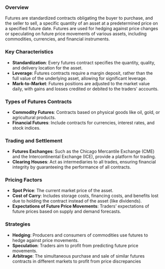 ### Overview
Futures are standardized contracts obligating the buyer to purchase, and the seller to sell, a specific quantity of an asset at a predetermined price on a specified future date. Futures are used for hedging against price changes or speculating on future price movements of various assets, including commodities, currencies, and financial instruments.

### Key Characteristics
- **Standardization**: Every futures contract specifies the quantity, quality, and delivery location for the asset.
- **Leverage**: Futures contracts require a margin deposit, rather than the full value of the underlying asset, allowing for significant leverage.
- **Mark-to-Market**: Futures positions are adjusted to the market value daily, with gains and losses credited or debited to the traders' accounts.

### Types of Futures Contracts
- **Commodity Futures**: Contracts based on physical goods like oil, gold, or agricultural products.
- **Financial Futures**: Include contracts for currencies, interest rates, and stock indices.

### Trading and Settlement
- **Futures Exchanges**: Such as the Chicago Mercantile Exchange (CME) and the Intercontinental Exchange (ICE), provide a platform for trading.
- **Clearing Houses**: Act as intermediaries to all trades, ensuring financial integrity by guaranteeing the performance of all contracts.

### Pricing Factors
- **Spot Price**: The current market price of the asset.
- **Cost of Carry**: Includes storage costs, financing costs, and benefits lost due to holding the contract instead of the asset (like dividends).
- **Expectations of Future Price Movements**: Traders’ expectations of future prices based on supply and demand forecasts.

### Strategies
- **Hedging**: Producers and consumers of commodities use futures to hedge against price movements.
- **Speculation**: Traders aim to profit from predicting future price movements.
- **Arbitrage**: The simultaneous purchase and sale of similar futures contracts in different markets to profit from price discrepancies
